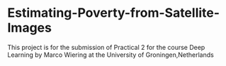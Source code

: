# Estimating-Poverty-from-Satellite-Images
 This project is for the submission of Practical 2 for the course Deep Learning by Marco Wiering at the University of Groningen,Netherlands
